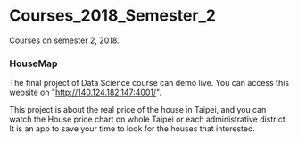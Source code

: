# Courses_2018_Semester_2
Courses on semester 2, 2018.

### HouseMap
The final project of Data Science course can demo live.
You can access this website on "http://140.124.182.147:4001/".

This project is about the real price of the house in Taipei, 
and you can watch the House price chart on whole Taipei or each administrative district.
It is an app to save your time to look for the houses that interested.
